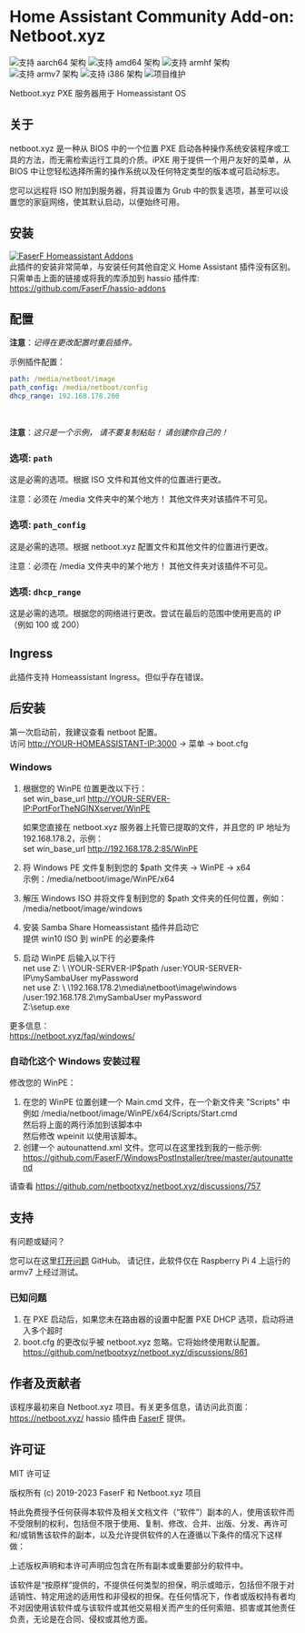 # Home Assistant Community Add-on: Netboot.xyz
![支持 aarch64 架构][aarch64-shield] ![支持 amd64 架构][amd64-shield] ![支持 armhf 架构][armhf-shield] ![支持 armv7 架构][armv7-shield] ![支持 i386 架构][i386-shield]
![项目维护][maintenance-shield]

Netboot.xyz PXE 服务器用于 Homeassistant OS

## 关于

netboot.xyz 是一种从 BIOS 中的一个位置 PXE 启动各种操作系统安装程序或工具的方法，而无需检索运行工具的介质。iPXE 用于提供一个用户友好的菜单，从 BIOS 中让您轻松选择所需的操作系统以及任何特定类型的版本或可启动标志。

您可以远程将 ISO 附加到服务器，将其设置为 Grub 中的恢复选项，甚至可以设置您的家庭网络，使其默认启动，以便始终可用。

## 安装

[![FaserF Homeassistant Addons](https://my.home-assistant.io/badges/supervisor_add_addon_repository.svg)](https://my.home-assistant.io/redirect/supervisor_add_addon_repository/?repository_url=https%3A%2F%2Fgithub.com%2FFaserF%2Fhassio-addons)
<br />
此插件的安装非常简单，与安装任何其他自定义 Home Assistant 插件没有区别。<br />
只需单击上面的链接或将我的库添加到 hassio 插件库: <https://github.com/FaserF/hassio-addons>

## 配置

**注意**：_记得在更改配置时重启插件。_

示例插件配置：

```yaml
path: /media/netboot/image
path_config: /media/netboot/config
dhcp_range: 192.168.178.200
```
<br />

**注意**：_这只是一个示例， 请不要复制粘贴！ 请创建你自己的！_

### 选项: `path`

这是必需的选项。根据 ISO 文件和其他文件的位置进行更改。

注意：必须在 /media 文件夹中的某个地方！ 其他文件夹对该插件不可见。

### 选项: `path_config`

这是必需的选项。根据 netboot.xyz 配置文件和其他文件的位置进行更改。

注意：必须在 /media 文件夹中的某个地方！ 其他文件夹对该插件不可见。

### 选项: `dhcp_range`

这是必需的选项。根据您的网络进行更改。尝试在最后的范围中使用更高的 IP（例如 100 或 200）

## Ingress

此插件支持 Homeassistant Ingress。但似乎存在错误。

## 后安装
第一次启动前，我建议查看 netboot 配置。<br />
访问 <http://YOUR-HOMEASSISTANT-IP:3000> -> 菜单 -> boot.cfg<br />

### Windows
1. 根据您的 WinPE 位置更改以下行： <br />
   set win_base_url <http://YOUR-SERVER-IP:PortForTheNGINXserver/WinPE> <br />

   如果您直接在 netboot.xyz 服务器上托管已提取的文件，并且您的 IP 地址为 192.168.178.2，示例： <br />
   set win_base_url <http://192.168.178.2:85/WinPE> <br />

2. 将 Windows PE 文件复制到您的 $path 文件夹 -> WinPE -> x64<br />
   示例：/media/netboot/image/WinPE/x64<br />

3. 解压 Windows ISO 并将文件复制到您的 $path 文件夹的任何位置，例如：<br />
   /media/netboot/image/windows<br />

4. 安装 Samba Share Homeassistant 插件并启动它<br />
   提供 win10 ISO 到 winPE 的必要条件<br />

5. 启动 WinPE 后输入以下行<br />
net use Z: \ \YOUR-SERVER-IP\$path /user:YOUR-SERVER-IP\mySambaUser myPassword<br />
net use Z: \ \192.168.178.2\media\netboot\image\windows /user:192.168.178.2\mySambaUser myPassword<br />
Z:\setup.exe <br />

更多信息： <br />
<https://netboot.xyz/faq/windows/>

### 自动化这个 Windows 安装过程

修改您的 WinPE：<br />
1. 在您的 WinPE 位置创建一个 Main.cmd 文件，在一个新文件夹 "Scripts" 中 <br />
   例如 /media/netboot/image/WinPE/x64/Scripts/Start.cmd<br />
   然后将上面的两行添加到该脚本中<br />
   然后修改 wpeinit 以使用该脚本。
2. 创建一个 autounattend.xml 文件。您可以在这里找到我的一些示例: <https://github.com/FaserF/WindowsPostInstaller/tree/master/autounattend><br />

请查看 <https://github.com/netbootxyz/netboot.xyz/discussions/757><br />

## 支持

有问题或疑问？

您可以在这里[打开问题][issue] GitHub。
请记住，此软件仅在 Raspberry Pi 4 上运行的 armv7 上经过测试。

### 已知问题
1. 在 PXE 启动后，如果您未在路由器的设置中配置 PXE DHCP 选项，启动将进入多个超时<br />
2. boot.cfg 的更改似乎被 netboot.xyz 忽略。它将始终使用默认配置。 <https://github.com/netbootxyz/netboot.xyz/discussions/861> <br />

## 作者及贡献者

该程序最初来自 Netboot.xyz 项目。有关更多信息，请访问此页面： <https://netboot.xyz/>
hassio 插件由 [FaserF] 提供。

## 许可证

MIT 许可证

版权所有 (c) 2019-2023 FaserF 和 Netboot.xyz 项目

特此免费授予任何获得本软件及相关文档文件（“软件”）副本的人，使用该软件而不受限制的权利，包括但不限于使用、复制、修改、合并、出版、分发、再许可和/或销售该软件的副本，以及允许提供软件的人在遵循以下条件的情况下这样做：

上述版权声明和本许可声明应包含在所有副本或重要部分的软件中。

该软件是“按原样”提供的，不提供任何类型的担保，明示或暗示，包括但不限于对适销性、特定用途的适用性和非侵权的担保。在任何情况下，作者或版权持有者均不对因使用该软件或与该软件或其他交易相关而产生的任何索赔、损害或其他责任负责，无论是在合同、侵权或其他方面。

[maintenance-shield]: https://img.shields.io/maintenance/yes/2023.svg
[aarch64-shield]: https://img.shields.io/badge/aarch64-yes-green.svg
[amd64-shield]: https://img.shields.io/badge/amd64-yes-green.svg
[armhf-shield]: https://img.shields.io/badge/armhf-yes-green.svg
[armv7-shield]: https://img.shields.io/badge/armv7-yes-green.svg
[i386-shield]: https://img.shields.io/badge/i386-yes-green.svg
[FaserF]: https://github.com/FaserF/
[issue]: https://github.com/FaserF/hassio-addons/issues